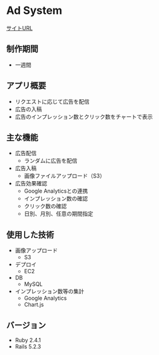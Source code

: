 # Ad System
[サイトURL](http://18.182.76.60/)

## 制作期間
- 一週間

## アプリ概要
- リクエストに応じて広告を配信
- 広告の入稿
- 広告のインプレッション数とクリック数をチャートで表示

## 主な機能
- 広告配信
  - ランダムに広告を配信
- 広告入稿
  - 画像ファイルアップロード（S3）
- 広告効果確認
  - Google Analyticsとの連携
  - インプレッション数の確認
  - クリック数の確認
  - 日別、月別、任意の期間指定

## 使用した技術
- 画像アップロード
  - S3
- デプロイ
  - EC2
- DB
  - MySQL
- インプレッション数等の集計
  - Google Analytics
  - Chart.js

## バージョン
- Ruby 2.4.1
- Rails 5.2.3
